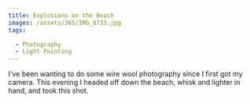 ```yaml
---
title: Explosions on the Beach
images: /assets/365/IMG_8733.jpg
tags:

  - Photography
  - Light Painting
---
```

I've been wanting to do some wire wool photography since I first got my camera. This evening I headed off down the beach, whisk and lighter in hand, and took this shot. 